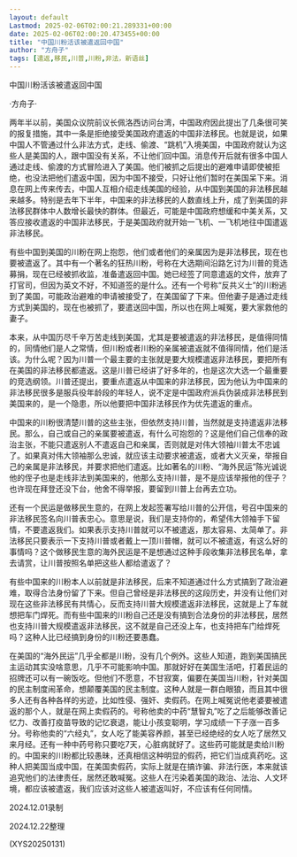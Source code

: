 ```yaml
---
layout: default
Lastmod: 2025-02-06T02:00:21.289331+00:00
date: 2025-02-06T02:00:20.473455+00:00
title: "中国川粉活该被遣返回中国"
author: "方舟子"
tags: [遣返,移民,川普,川粉,非法，新语丝]
---
```


中国川粉活该被遣返回中国

·方舟子·

两年半以前，美国众议院前议长佩洛西访问台湾，中国政府因此提出了几条很可笑的报复措施，其中一条是拒绝接受美国政府遣返的中国非法移民。也就是说，如果中国人不管通过什么非法方式，走线、偷渡、“跳机”入境美国，中国政府就认为这些人是美国的人，跟中国没有关系，不让他们回中国。消息传开后就有很多中国人通过走线、偷渡的方式冒险进入了美国。他们被抓之后提出的避难申请即使被拒绝，也没法把他们遣返中国，因为中国不接受，只好让他们暂时在美国呆下来。消息在网上传来传去，中国人互相介绍走线美国的经验，从中国到美国的非法移民越来越多。特别是去年下半年，中国来的非法移民的人数直线上升，成了到美国的非法移民群体中人数增长最快的群体。但最近，可能是中国政府想缓和中美关系，又答应接收遣返的中国非法移民，于是美国政府就开始一飞机、一飞机地往中国遣返非法移民。

有些中国到美国的川粉在网上抱怨，他们或者他们的亲属因为是非法移民，现在也要被遣返了。其中有一个著名的狂热川粉，号称在大选期间沿路乞讨为川普的竞选募捐，现在已经被抓收监，准备遣返回中国。她已经签了同意遣返的文件，放弃了打官司，但因为英文不好，不知道签的是什么。还有一个号称“反共义士”的川粉逃到了美国，可能政治避难的申请被接受了，在美国留了下来。但他妻子是通过走线方式到美国的，现在也被抓了，要遣送回中国，所以也在网上喊冤，要大家救他的妻子。

本来，从中国历尽千辛万苦走线到美国，尤其是要被遣返的非法移民，是值得同情的，同情他们是人之常情，但川粉或者川粉的亲属被遣返就不值得同情，他们是活该。为什么呢？因为川普一个最主要的主张就是要大规模遣返非法移民，要把所有在美国的非法移民都遣返。这是川普已经讲了好多年的，也是这次大选一个最重要的竞选纲领。川普还提出，要重点遣返从中国来的非法移民，因为他认为中国来的非法移民很多是服兵役年龄段的年轻人，说不定是中国政府派兵伪装成非法移民到美国来的，是一个隐患，所以他要把中国非法移民作为优先遣返的重点。

中国来的川粉很清楚川普的这些主张，但依然支持川普，当然就是支持遣返非法移民。那么，自己或自己的亲属要被遣返，有什么可抱怨的？这是他们自己信奉的政治主张，不能只遣返别人不遣返自己和亲属，否则就是对伟大领袖川普太不忠诚了。如果真对伟大领袖那么忠诚，就应该主动要求被遣返，或者大义灭亲，举报自己的亲属是非法移民，并要求把他们遣返。比如著名的川粉、“海外民运”陈光诚说他的侄子也是走线非法到美国来的，他那么支持川普，是不是应该举报他的侄子？也许现在拜登还没下台，他舍不得举报，要留到川普上台再去立功。

还有一个民运是做移民生意的，在网上发起签署写给川普的公开信，号召中国来的非法移民签名向川普表忠心。意思是说，我们是支持你的，希望伟大领袖手下留情，不要遣返我们。如果表示支持川普就可以不被遣返，那太容易、太简单了。非法移民只要表示一下支持川普或者戴上一顶川普帽，就可以不被遣返，有这么好的事情吗？这个做移民生意的海外民运是不是想通过这种手段收集非法移民名单，拿去请赏，让川普按照名单把这些人都给遣返了？

有些中国来的川粉本人以前就是非法移民，后来不知道通过什么方式搞到了政治避难，取得合法身份留了下来。但自己曾经是非法移民的这段历史，并没有让他们对现在这些非法移民有共情心，反而支持川普大规模遣返非法移民，这就是上了车就想把车门焊死。而有些中国来的川粉自己还是没有搞到合法身份的非法移民，居然也支持川普大规模遣返非法移民，这不就是自己还没上车，也支持把车门给焊死吗？这种人比已经搞到身份的川粉还要愚蠢。

在美国的“海外民运”几乎全都是川粉，没有几个例外。这些人知道，跑到美国搞民主运动其实没啥意思，几乎不可能影响中国。那就好好在美国生活吧，打着民运的招牌还可以有一碗饭吃。但他们不愿意，不甘寂寞，偏要在美国当川粉，针对美国的民主制度闹革命，想颠覆美国的民主制度。这种人就是一群白眼狼，而且其中很多人还有各种各样的劣迹，比如性侵、强奸、卖假药。在网上喊冤说他老婆要被遣返的那个人，就是在网上卖假药的。号称他卖的中药“慧智丸”吃了之后能够改善记忆力、改善打疫苗导致的记忆衰退，能让小孩变聪明，学习成绩一下子涨一百多分。号称他卖的“六经丸”，女人吃了能美容养颜，甚至已经绝经的女人吃了居然又来月经。还有一种中药号称只要吃7天，心脏病就好了。这些药可能就是卖给川粉的。中国来的川粉都比较愚昧，还真相信这种明显的假药，把它们当成真药吃。这种人把美国当成中国，在美国卖假药，实际上就是在搞诈骗、非法行医，本来就该追究他们的法律责任，居然还敢喊冤。这些人在污染着美国的政治、法治、人文环境，都应该被遣返，我们应该对这些人被遣返叫好，不应该有任何同情。

2024.12.01录制

2024.12.22整理

(XYS20250131)

